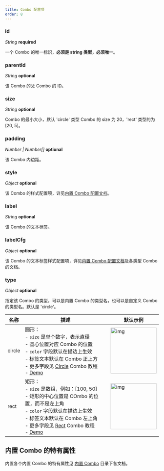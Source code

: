 ```yaml
---
title: Combo 配置项
order: 8
---
```


### id

<description> _String_ **required** </description>

一个 Combo 的唯一标识，**必须是 string 类型，必须唯一**。

### parentId

<description> _String_ **optional** </description>

该 Combo 的父 Combo 的 ID。

### size

<description> _String_ **optional** </description>

Combo 的最小大小，默认 'circle' 类型 Combo 的 size 为 20，'rect' 类型的为 [20, 5]。

### padding

<description> _Number | Number[]_ **optional** </description>

该 Combo 内边距。

### style

<description> _Object_ **optional** </description>

该 Combo 的样式配置项，详见[内置 Combo 配置文档](/zh/docs/manual/middle/elements/combos/default-combo#样式属性-style)。

### label

<description> _String_ **optional** </description>

该 Combo 的文本标签。

### labelCfg

<description> _Object_ **optional** </description>

该 Combo 的文本标签样式配置项，详见[内置 Combo 配置文档](/zh/docs/manual/middle/elements/combos/default-combo#标签文本-label-及其配置-labelcfg)及各类型 Combo 的文档。

### type

<description> _Object_ **optional** </description>

指定该 Combo 的类型，可以是内置 Combo 的类型名，也可以是自定义 Combo 的类型名。默认是 'circle'。

| 名称 | 描述 | 默认示例 |
| --- | --- | --- |
| circle | 圆形：<br />- `size` 是单个数字，表示直径<br />- 圆心位置对应 Combo 的位置<br />- `color` 字段默认在描边上生效<br />- 标签文本默认在 Combo 正上方<br />- 更多字段见 [Circle](/zh/docs/manual/middle/elements/combos/built-in/circle) Combo 教程<br />- <a href='/zh/examples/item/defaultCombos#circle' target='_blank'>Demo</a> | <img src='https://gw.alipayobjects.com/mdn/rms_f8c6a0/afts/img/A*ijeuQoiH0JUAAAAAAAAAAABkARQnAQ' width=150 alt='img'/> |
| rect | 矩形：<br />- `size` 是数组，例如：[100, 50]<br />- 矩形的中心位置是 COmbo 的位置，而不是左上角<br />- `color` 字段默认在描边上生效<br />- 标签文本默认在 Combo 左上角<br />- 更多字段见 [Rect](/zh/docs/manual/middle/elements/combos/built-in/rect) Combo 教程<br />- <a href='/zh/examples/item/defaultCombos#rect' target='_blank'>Demo</a> | <img src='https://gw.alipayobjects.com/mdn/rms_f8c6a0/afts/img/A*Khp4QpxXVlQAAAAAAAAAAABkARQnAQ' width=150 alt='img'/> |

## 内置 Combo 的特有属性

内置各个内置 Combo 的特有属性见 [内置 Combo](/zh/docs/manual/middle/elements/combos/default-combo) 目录下各文档。
